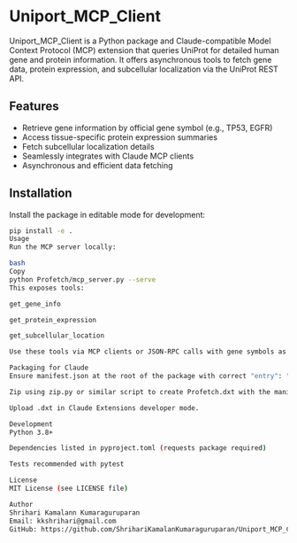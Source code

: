 # Uniport_MCP_Client

Uniport_MCP_Client is a Python package and Claude-compatible Model Context Protocol (MCP) extension that queries UniProt for detailed human gene and protein information. It offers asynchronous tools to fetch gene data, protein expression, and subcellular localization via the UniProt REST API.

## Features
- Retrieve gene information by official gene symbol (e.g., TP53, EGFR)
- Access tissue-specific protein expression summaries
- Fetch subcellular localization details
- Seamlessly integrates with Claude MCP clients
- Asynchronous and efficient data fetching

## Installation
Install the package in editable mode for development:
```bash
pip install -e .
Usage
Run the MCP server locally:

bash
Copy
python Profetch/mcp_server.py --serve
This exposes tools:

get_gene_info

get_protein_expression

get_subcellular_location

Use these tools via MCP clients or JSON-RPC calls with gene symbols as input.

Packaging for Claude
Ensure manifest.json at the root of the package with correct "entry": "Profetch/mcp_server.py"

Zip using zip.py or similar script to create Profetch.dxt with the manifest at root and .py files inside Profetch/.

Upload .dxt in Claude Extensions developer mode.

Development
Python 3.8+

Dependencies listed in pyproject.toml (requests package required)

Tests recommended with pytest

License
MIT License (see LICENSE file)

Author
Shrihari Kamalann Kumaraguruparan
Email: kkshrihari@gmail.com
GitHub: https://github.com/ShrihariKamalanKumaraguruparan/Uniport_MCP_Client
